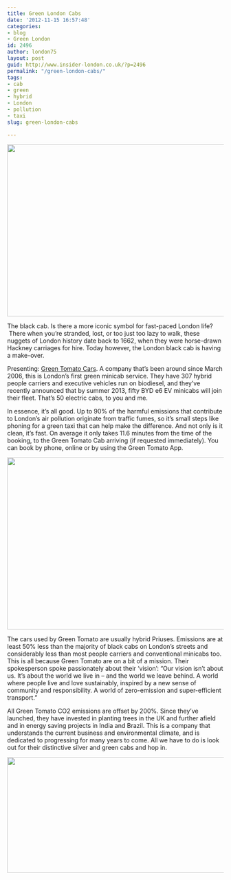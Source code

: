 ```yaml
---
title: Green London Cabs
date: '2012-11-15 16:57:48'
categories:
- blog
- Green London
id: 2496
author: london75
layout: post
guid: http://www.insider-london.co.uk/?p=2496
permalink: "/green-london-cabs/"
tags:
- cab
- green
- hybrid
- London
- pollution
- taxi
slug: green-london-cabs

---
```

[<img class="alignnone  wp-image-2498" src="http://www.insider-london.co.uk/wp-content/uploads/2012/11/Green-tomato-cabs-1024x662.jpg" alt="" width="569" height="400" />](http://www.insider-london.co.uk/wp-content/uploads/2012/11/Green-tomato-cabs.jpg)

The black cab. Is there a more iconic symbol for fast-paced London life?  There when you’re stranded, lost, or too just too lazy to walk, these nuggets of London history date back to 1662, when they were horse-drawn Hackney carriages for hire. Today however, the London black cab is having a make-over.

Presenting: [Green Tomato Cars](http://www.greentomatocars.com/). A company that’s been around since March 2006, this is London’s first green minicab service. They have 307 hybrid people carriers and executive vehicles run on biodiesel, and they’ve recently announced that by summer 2013, fifty BYD e6 EV minicabs will join their fleet. That’s 50 electric cabs, to you and me.

In essence, it’s all good. Up to 90% of the harmful emissions that contribute to London’s air pollution originate from traffic fumes, so it’s small steps like phoning for a green taxi that can help make the difference. And not only is it clean, it’s fast. On average it only takes 11.6 minutes from the time of the booking, to the Green Tomato Cab arriving (if requested immediately). You can book by phone, online or by using the Green Tomato App.

[<img class="alignnone  wp-image-2499" src="http://www.insider-london.co.uk/wp-content/uploads/2012/11/54475848_green_349407c.jpg" alt="" width="569" height="400" />](http://www.insider-london.co.uk/wp-content/uploads/2012/11/54475848_green_349407c.jpg)

The cars used by Green Tomato are usually hybrid Priuses. Emissions are at least 50% less than the majority of black cabs on London’s streets and considerably less than most people carriers and conventional minicabs too. This is all because Green Tomato are on a bit of a mission. Their spokesperson spoke passionately about their &#8216;vision&#8217;: “Our vision isn’t about us. It’s about the world we live in – and the world we leave behind. A world where people live and love sustainably, inspired by a new sense of community and responsibility. A world of zero-emission and super-efficient transport.”

All Green Tomato CO2 emissions are offset by 200%. Since they&#8217;ve launched, they have invested in planting trees in the UK and further afield and in energy saving projects in India and Brazil. This is a company that understands the current business and environmental climate, and is dedicated to progressing for many years to come. All we have to do is look out for their distinctive silver and green cabs and hop in.

[<img class="alignnone  wp-image-2500" src="http://www.insider-london.co.uk/wp-content/uploads/2012/11/4014930300_f2eb11c659_o.jpg" alt="" width="569" height="269" />](http://www.insider-london.co.uk/wp-content/uploads/2012/11/4014930300_f2eb11c659_o.jpg)